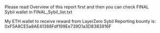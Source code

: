 Please read Overview of this report first and then you can check FINAL Sybil wallet in FINAL_Sybil_list.txt

My ETH wallet to receive reward from LayerZero Sybil Reporting bounty is: 0xF5A8CE5a8AE41388Fdf199Ee739D1a3D8383916F
